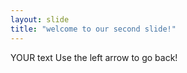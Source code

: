 ```yaml
---
layout: slide
title: "welcome to our second slide!"
---
```

YOUR text
Use the left arrow to go back!
